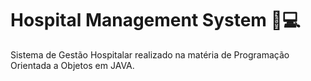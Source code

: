 # Hospital Management System 🏥💻
Sistema de Gestão Hospitalar realizado na matéria de Programação Orientada a Objetos em JAVA.